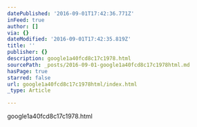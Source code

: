 ```yaml
---
datePublished: '2016-09-01T17:42:36.771Z'
inFeed: true
author: []
via: {}
dateModified: '2016-09-01T17:42:35.819Z'
title: ''
publisher: {}
description: google1a40fcd8c17c1978.html
sourcePath: _posts/2016-09-01-google1a40fcd8c17c1978html.md
hasPage: true
starred: false
url: google1a40fcd8c17c1978html/index.html
_type: Article

---
```

google1a40fcd8c17c1978.html